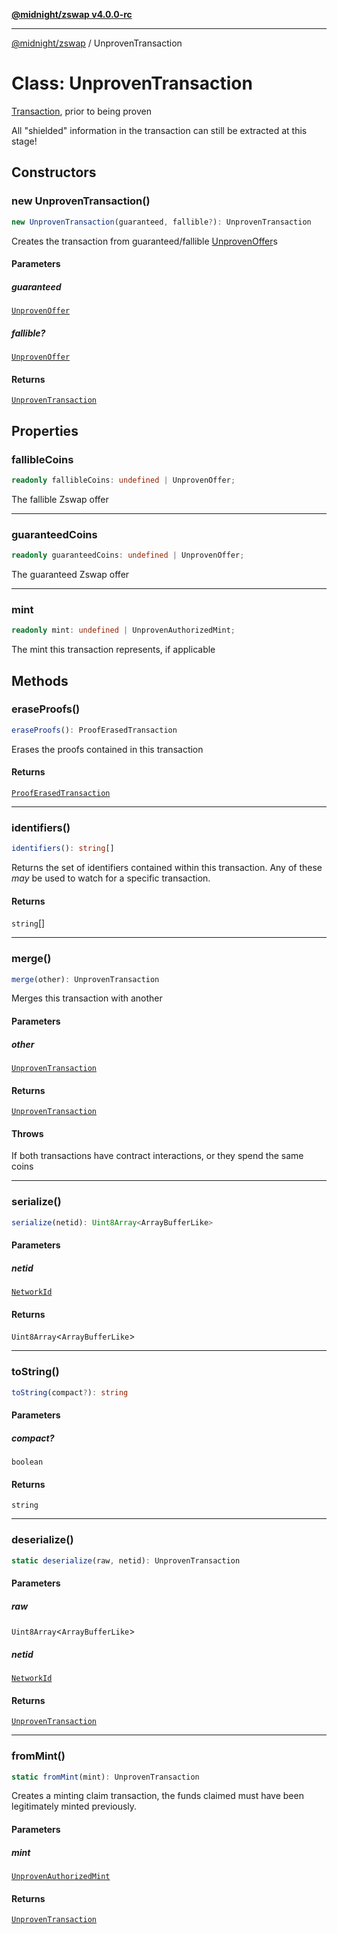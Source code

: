 [**@midnight/zswap v4.0.0-rc**](../README.md)

***

[@midnight/zswap](../globals.md) / UnprovenTransaction

# Class: UnprovenTransaction

[Transaction](Transaction.md), prior to being proven

All "shielded" information in the transaction can still be extracted at this
stage!

## Constructors

### new UnprovenTransaction()

```ts
new UnprovenTransaction(guaranteed, fallible?): UnprovenTransaction
```

Creates the transaction from guaranteed/fallible [UnprovenOffer](UnprovenOffer.md)s

#### Parameters

##### guaranteed

[`UnprovenOffer`](UnprovenOffer.md)

##### fallible?

[`UnprovenOffer`](UnprovenOffer.md)

#### Returns

[`UnprovenTransaction`](UnprovenTransaction.md)

## Properties

### fallibleCoins

```ts
readonly fallibleCoins: undefined | UnprovenOffer;
```

The fallible Zswap offer

***

### guaranteedCoins

```ts
readonly guaranteedCoins: undefined | UnprovenOffer;
```

The guaranteed Zswap offer

***

### mint

```ts
readonly mint: undefined | UnprovenAuthorizedMint;
```

The mint this transaction represents, if applicable

## Methods

### eraseProofs()

```ts
eraseProofs(): ProofErasedTransaction
```

Erases the proofs contained in this transaction

#### Returns

[`ProofErasedTransaction`](ProofErasedTransaction.md)

***

### identifiers()

```ts
identifiers(): string[]
```

Returns the set of identifiers contained within this transaction. Any of
these *may* be used to watch for a specific transaction.

#### Returns

`string`[]

***

### merge()

```ts
merge(other): UnprovenTransaction
```

Merges this transaction with another

#### Parameters

##### other

[`UnprovenTransaction`](UnprovenTransaction.md)

#### Returns

[`UnprovenTransaction`](UnprovenTransaction.md)

#### Throws

If both transactions have contract interactions, or they spend the
same coins

***

### serialize()

```ts
serialize(netid): Uint8Array<ArrayBufferLike>
```

#### Parameters

##### netid

[`NetworkId`](../enumerations/NetworkId.md)

#### Returns

`Uint8Array`\<`ArrayBufferLike`\>

***

### toString()

```ts
toString(compact?): string
```

#### Parameters

##### compact?

`boolean`

#### Returns

`string`

***

### deserialize()

```ts
static deserialize(raw, netid): UnprovenTransaction
```

#### Parameters

##### raw

`Uint8Array`\<`ArrayBufferLike`\>

##### netid

[`NetworkId`](../enumerations/NetworkId.md)

#### Returns

[`UnprovenTransaction`](UnprovenTransaction.md)

***

### fromMint()

```ts
static fromMint(mint): UnprovenTransaction
```

Creates a minting claim transaction, the funds claimed must have been
legitimately minted previously.

#### Parameters

##### mint

[`UnprovenAuthorizedMint`](UnprovenAuthorizedMint.md)

#### Returns

[`UnprovenTransaction`](UnprovenTransaction.md)
